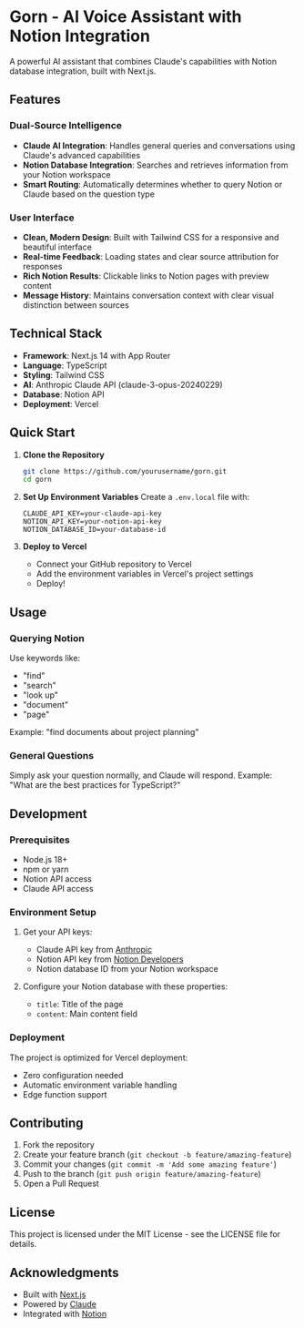 # Gorn - AI Voice Assistant with Notion Integration

A powerful AI assistant that combines Claude's capabilities with Notion database integration, built with Next.js.

## Features

### Dual-Source Intelligence
- **Claude AI Integration**: Handles general queries and conversations using Claude's advanced capabilities
- **Notion Database Integration**: Searches and retrieves information from your Notion workspace
- **Smart Routing**: Automatically determines whether to query Notion or Claude based on the question type

### User Interface
- **Clean, Modern Design**: Built with Tailwind CSS for a responsive and beautiful interface
- **Real-time Feedback**: Loading states and clear source attribution for responses
- **Rich Notion Results**: Clickable links to Notion pages with preview content
- **Message History**: Maintains conversation context with clear visual distinction between sources

## Technical Stack

- **Framework**: Next.js 14 with App Router
- **Language**: TypeScript
- **Styling**: Tailwind CSS
- **AI**: Anthropic Claude API (claude-3-opus-20240229)
- **Database**: Notion API
- **Deployment**: Vercel

## Quick Start

1. **Clone the Repository**
   ```bash
   git clone https://github.com/yourusername/gorn.git
   cd gorn
   ```

2. **Set Up Environment Variables**
   Create a `.env.local` file with:
   ```env
   CLAUDE_API_KEY=your-claude-api-key
   NOTION_API_KEY=your-notion-api-key
   NOTION_DATABASE_ID=your-database-id
   ```

3. **Deploy to Vercel**
   - Connect your GitHub repository to Vercel
   - Add the environment variables in Vercel's project settings
   - Deploy!

## Usage

### Querying Notion
Use keywords like:
- "find"
- "search"
- "look up"
- "document"
- "page"

Example: "find documents about project planning"

### General Questions
Simply ask your question normally, and Claude will respond.
Example: "What are the best practices for TypeScript?"

## Development

### Prerequisites
- Node.js 18+
- npm or yarn
- Notion API access
- Claude API access

### Environment Setup
1. Get your API keys:
   - Claude API key from [Anthropic](https://console.anthropic.com/)
   - Notion API key from [Notion Developers](https://developers.notion.com/)
   - Notion database ID from your Notion workspace

2. Configure your Notion database with these properties:
   - `title`: Title of the page
   - `content`: Main content field

### Deployment
The project is optimized for Vercel deployment:
- Zero configuration needed
- Automatic environment variable handling
- Edge function support

## Contributing

1. Fork the repository
2. Create your feature branch (`git checkout -b feature/amazing-feature`)
3. Commit your changes (`git commit -m 'Add some amazing feature'`)
4. Push to the branch (`git push origin feature/amazing-feature`)
5. Open a Pull Request

## License

This project is licensed under the MIT License - see the LICENSE file for details.

## Acknowledgments

- Built with [Next.js](https://nextjs.org/)
- Powered by [Claude](https://www.anthropic.com/claude)
- Integrated with [Notion](https://developers.notion.com/)
